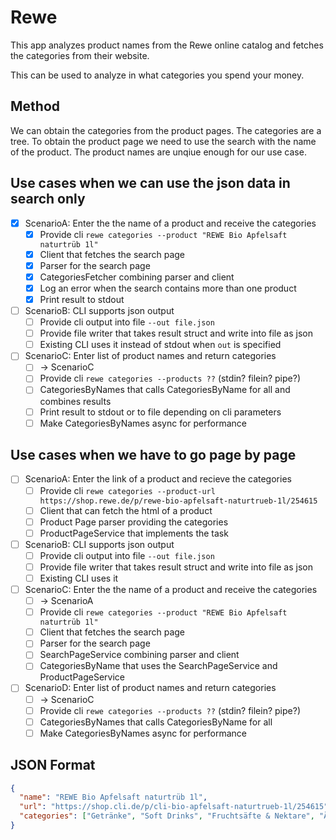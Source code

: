 # Rewe

This app analyzes product names from the Rewe online catalog and fetches the categories from their website.

This can be used to analyze in what categories you spend your money.

## Method

We can obtain the categories from the product pages. 
The categories are a tree. 
To obtain the product page we need to use the search with the name of the product.
The product names are unqiue enough for our use case.

## Use cases when we can use the json data in search only

- [X] ScenarioA: Enter the the name of a product and receive the categories
    - [X] Provide cli `rewe categories --product "REWE Bio Apfelsaft naturtrüb 1l"`
    - [X] Client that fetches the search page
    - [X] Parser for the search page
    - [X] CategoriesFetcher combining parser and client
    - [X] Log an error when the search contains more than one product
    - [X] Print result to stdout

- [ ] ScenarioB: CLI supports json output
    - [ ] Provide cli output into file `--out file.json`
    - [ ] Provide file writer that takes result  struct and write into file as json
    - [ ] Existing CLI uses it instead of stdout when `out` is specified
    
- [ ] ScenarioC: Enter list of product names and return categories
    - [ ] -> ScenarioC
    - [ ] Provide cli `rewe categories --products ??` (stdin? filein? pipe?)
    - [ ] CategoriesByNames that calls CategoriesByName for all and combines results
    - [ ] Print result to stdout or to file depending on cli parameters
    - [ ] Make CategoriesByNames async for performance

## Use cases when we have to go page by page

- [ ] ScenarioA: Enter the link of a product and recieve the categories
    - [ ] Provide cli `rewe categories --product-url https://shop.rewe.de/p/rewe-bio-apfelsaft-naturtrueb-1l/254615`
    - [ ] Client that can fetch the html of a product
    - [ ] Product Page parser providing the categories
    - [ ] ProductPageService that implements the task

- [ ] ScenarioB: CLI supports json output
    - [ ] Provide cli output into file `--out file.json`
    - [ ] Provide file writer that takes result  struct and write into file as json
    - [ ] Existing CLI uses it

- [ ] ScenarioC: Enter the the name of a product and receive the categories
    - [ ] -> ScenarioA
    - [ ] Provide cli `rewe categories --product "REWE Bio Apfelsaft naturtrüb 1l"`
    - [ ] Client that fetches the search page
    - [ ] Parser for the search page
    - [ ] SearchPageService combining parser and client
    - [ ] CategoriesByName that uses the SearchPageService and ProductPageService
    
- [ ] ScenarioD: Enter list of product names and return categories
    - [ ] -> ScenarioC
    - [ ] Provide cli `rewe categories --products ??` (stdin? filein? pipe?)
    - [ ] CategoriesByNames that calls CategoriesByName for all
    - [ ] Make CategoriesByNames async for performance
    
## JSON Format

```json
{
  "name": "REWE Bio Apfelsaft naturtrüb 1l",
  "url": "https://shop.cli.de/p/cli-bio-apfelsaft-naturtrueb-1l/254615",
  "categories": ["Getränke", "Soft Drinks", "Fruchtsäfte & Nektare", "Äpfel"]
}
```
